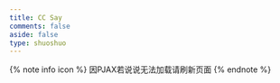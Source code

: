 ```yaml
---
title: CC Say
comments: false
aside: false
type: shuoshuo
---
```

{% note info icon %}
因PJAX若说说无法加载请刷新页面
{% endnote %}
<body>
    <script src="https://libs.baidu.com/jquery/2.0.0/jquery.min.js"></script>
    <script>
    var appID="pvExDcJ4o0gsrOI1G1eGO01H-MdYXbMMI";
    var appKEY="D4V4sTiVUkTmOqyVyBN79iDB";
  </script>
    <div id="artitalk_main"></div>
    <script type="text/javascript" src="https://unpkg.com/artitalk"></script>
</body>